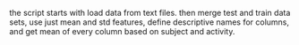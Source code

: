 the script starts with load data from text files.
then merge test and train data sets,
use just mean and std features,
define descriptive names for columns,
and get mean of every column based on subject and activity.
